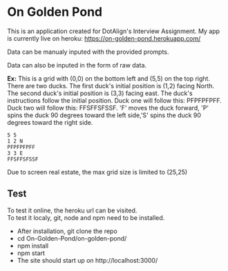 # On Golden Pond

This is an application created for DotAlign's Interview Assignment.
My app is currently live on heroku: https://on-golden-pond.herokuapp.com/

Data can be manualy inputed with the provided prompts.

Data can also be inputed in the form of raw data.

**Ex:** This is a grid with (0,0) on the bottom left and (5,5) on the top right. There are two ducks. 
The first duck's initial position is (1,2) facing North. The second duck's initial position is (3,3)
facing east. The duck's instructions follow the initial position. Duck one will follow this: PFPFPFPFF.
Duck two will follow this: FFSFFSFSSF. 'F' moves the duck forward, 'P' spins the duck 90 degrees toward 
the left side,'S' spins the duck 90 degrees toward the right side.
```
5 5
1 2 N
PFPFPFPFF
3 3 E
FFSFFSFSSF
```

Due to screen real estate, the max grid size is limited to (25,25)

## Test

To test it online, the heroku url can be visited.  
To test it localy, git, node and npm need to be installed.  
- After installation, git clone the repo
- cd On-Golden-Pond/on-golden-pond/
- npm install
- npm start
- The site should start up on http://localhost:3000/
